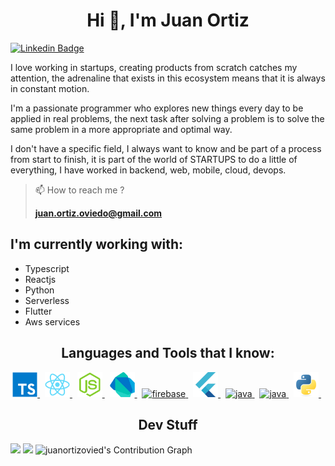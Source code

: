 <h1 align="center">Hi 👋, I'm Juan Ortiz</h1>

[![Linkedin Badge](https://img.shields.io/badge/LinkedIn-0077B5?style=for-the-badge&logo=linkedin&logoColor=white)](https://linkedin.com/in/juan-ortiz-oviedo/)

I love working in startups, creating products from scratch catches my attention, the adrenaline that exists in this ecosystem means that it is always in constant motion.

I'm a passionate programmer who explores new things every day to be applied in real problems, the next task after solving a problem is to solve the same problem in a more appropriate and optimal way.

I don't have a specific field, I always want to know and be part of a process from start to finish, it is part of the world of STARTUPS to do a little of everything, I have worked in backend, web, mobile, cloud, devops.

> 📫 How to reach me ?
>
> **juan.ortiz.oviedo@gmail.com**

## I'm currently working with:

- Typescript
- Reactjs
- Python 
- Serverless
- Flutter
- Aws services

<h2 align="center">
  Languages and Tools that I know:
</h2>

<p align="center">
  <a href="https://www.typescriptlang.org" target="_blank" rel="noreferrer">
    <img src="https://raw.githubusercontent.com/devicons/devicon/master/icons/typescript/typescript-original.svg" alt="typescript" width="40" height="40"/>
  </a> &nbsp;
  <a href="https://reactjs.org" target="_blank" rel="noreferrer">
    <img src="https://raw.githubusercontent.com/devicons/devicon/master/icons/react/react-original.svg" alt="typescript" width="40" height="40"/>
  </a> &nbsp;
  <a href="https://nodejs.org" target="_blank" rel="noreferrer">
    <img src="https://raw.githubusercontent.com/devicons/devicon/master/icons/nodejs/nodejs-original.svg" alt="nodejs" width="40" height="40"/>
  </a>  &nbsp;
  <a href="https://dart.dev" target="_blank" rel="noreferrer">
    <img src="https://raw.githubusercontent.com/devicons/devicon/master/icons/dart/dart-original.svg" alt="dart" width="40" height="40"/>
  </a>  &nbsp;
  <a href="https://firebase.google.com/" target="_blank" rel="noreferrer">
    <img src="https://www.vectorlogo.zone/logos/firebase/firebase-icon.svg" alt="firebase" width="40" height="40"/>
  </a>  &nbsp;
  <a href="https://flutter.dev" target="_blank" rel="noreferrer">
    <img src="https://raw.githubusercontent.com/devicons/devicon/master/icons/flutter/flutter-original.svg" alt="flutter" width="40" height="40"/>
  </a>  &nbsp;
  <a href="https://aws.amazon.com" target="_blank" rel="noreferrer">
    <img src="https://www.vectorlogo.zone/logos/amazon_aws/amazon_aws-icon.svg" alt="java" width="40" height="40"/>
  </a>  &nbsp;
  <a href="https://www.serverless.com" target="_blank" rel="noreferrer">
    <img src="https://www.vectorlogo.zone/logos/serverless/serverless-icon.svg" alt="java" width="40" height="40"/>
  </a>  &nbsp;
  <a href="https://www.python.org" target="_blank" rel="noreferrer">
    <img src="https://raw.githubusercontent.com/devicons/devicon/master/icons/python/python-original.svg" alt="python" width="40" height="40"/>
  </a>  &nbsp;
</p>

<h2 align="center">
  Dev Stuff
</h2>

<img height="180em" src="https://github-readme-stats.vercel.app/api?username=juanortizovied&show_icons=true&hide_border=true&&count_private=true&include_all_commits=true&count_private=true&theme=blueberry" />

<img height="180em" src="https://github-readme-streak-stats.herokuapp.com?user=juanortizovied&theme=cobalt&date_format=j%20M%5B%20Y%5D&background=000000&border=7536B2&stroke=9243DD&ring=89502D&fire=FF9554&currStreakNum=D280FF&sideNums=BC52FF&currStreakLabel=64EAE2&sideLabels=48A8A2&dates=A42EE5" />

<img alt="juanortizovied's Contribution Graph" src="https://activity-graph.herokuapp.com/graph?username=juanortizovied&bg_color=0D1117&color=5BCDEC&line=5BCDEC&point=FFFFFF&hide_border=true" />
